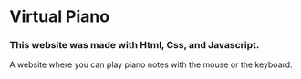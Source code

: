 # Virtual Piano

### This website was made with Html, Css, and Javascript. 

A website where you can play piano notes with the mouse or the keyboard.